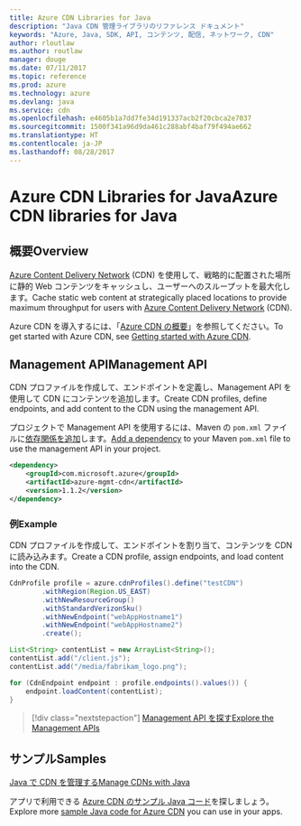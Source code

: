 ```yaml
---
title: Azure CDN Libraries for Java
description: "Java CDN 管理ライブラリのリファレンス ドキュメント"
keywords: "Azure, Java, SDK, API, コンテンツ, 配信, ネットワーク, CDN"
author: rloutlaw
ms.author: routlaw
manager: douge
ms.date: 07/11/2017
ms.topic: reference
ms.prod: azure
ms.technology: azure
ms.devlang: java
ms.service: cdn
ms.openlocfilehash: e4605b1a7dd7fe34d191337acb2f20cbca2e7037
ms.sourcegitcommit: 1500f341a96d9da461c288abf4baf79f494ae662
ms.translationtype: HT
ms.contentlocale: ja-JP
ms.lasthandoff: 08/28/2017
---
```

# <a name="azure-cdn-libraries-for-java"></a><span data-ttu-id="60b88-104">Azure CDN Libraries for Java</span><span class="sxs-lookup"><span data-stu-id="60b88-104">Azure CDN libraries for Java</span></span>

## <a name="overview"></a><span data-ttu-id="60b88-105">概要</span><span class="sxs-lookup"><span data-stu-id="60b88-105">Overview</span></span>

<span data-ttu-id="60b88-106">[Azure Content Delivery Network](/azure/cdn/cdn-overview) (CDN) を使用して、戦略的に配置された場所に静的 Web コンテンツをキャッシュし、ユーザーへのスループットを最大化します。</span><span class="sxs-lookup"><span data-stu-id="60b88-106">Cache static web content at strategically placed locations to provide maximum throughput for users with [Azure Content Delivery Network](/azure/cdn/cdn-overview) (CDN).</span></span>

<span data-ttu-id="60b88-107">Azure CDN を導入するには、「[Azure CDN の概要](/azure/cdn/cdn-create-new-endpoint)」を参照してください。</span><span class="sxs-lookup"><span data-stu-id="60b88-107">To get started with Azure CDN, see [Getting started with Azure CDN](/azure/cdn/cdn-create-new-endpoint).</span></span>

## <a name="management-api"></a><span data-ttu-id="60b88-108">Management API</span><span class="sxs-lookup"><span data-stu-id="60b88-108">Management API</span></span>

<span data-ttu-id="60b88-109">CDN プロファイルを作成して、エンドポイントを定義し、Management API を使用して CDN にコンテンツを追加します。</span><span class="sxs-lookup"><span data-stu-id="60b88-109">Create CDN profiles, define endpoints, and add content to the CDN using the management API.</span></span>

<span data-ttu-id="60b88-110">プロジェクトで Management API を使用するには、Maven の `pom.xml` ファイルに[依存関係を追加](https://maven.apache.org/guides/getting-started/index.html#How_do_I_use_external_dependencies)します。</span><span class="sxs-lookup"><span data-stu-id="60b88-110">[Add a dependency](https://maven.apache.org/guides/getting-started/index.html#How_do_I_use_external_dependencies) to your Maven `pom.xml` file to use the management API in your project.</span></span>

```XML
<dependency>
    <groupId>com.microsoft.azure</groupId>
    <artifactId>azure-mgmt-cdn</artifactId>
    <version>1.1.2</version>
</dependency>
```   

### <a name="example"></a><span data-ttu-id="60b88-111">例</span><span class="sxs-lookup"><span data-stu-id="60b88-111">Example</span></span>

<span data-ttu-id="60b88-112">CDN プロファイルを作成して、エンドポイントを割り当て、コンテンツを CDN に読み込みます。</span><span class="sxs-lookup"><span data-stu-id="60b88-112">Create a CDN profile, assign endpoints, and load content into the CDN.</span></span>

```java
CdnProfile profile = azure.cdnProfiles().define("testCDN")
        .withRegion(Region.US_EAST)
        .withNewResourceGroup()
        .withStandardVerizonSku()
        .withNewEndpoint("webAppHostname1")
        .withNewEndpoint("webAppHostname2")
        .create();

List<String> contentList = new ArrayList<String>();
contentList.add("/client.js");
contentList.add("/media/fabrikam_logo.png");

for (CdnEndpoint endpoint : profile.endpoints().values()) {
    endpoint.loadContent(contentList);
}
```

> [!div class="nextstepaction"]
> [<span data-ttu-id="60b88-113">Management API を探す</span><span class="sxs-lookup"><span data-stu-id="60b88-113">Explore the Management APIs</span></span>](/java/api/overview/azure/cdn/managementapi)

## <a name="samples"></a><span data-ttu-id="60b88-114">サンプル</span><span class="sxs-lookup"><span data-stu-id="60b88-114">Samples</span></span>

[<span data-ttu-id="60b88-115">Java で CDN を管理する</span><span class="sxs-lookup"><span data-stu-id="60b88-115">Manage CDNs with Java</span></span>](https://github.com/Azure-Samples/cdn-java-manage-cdn)

<span data-ttu-id="60b88-116">アプリで利用できる [Azure CDN のサンプル Java コード](https://azure.microsoft.com/resources/samples/?platform=java&term=cdn)を探しましょう。</span><span class="sxs-lookup"><span data-stu-id="60b88-116">Explore more [sample Java code for Azure CDN](https://azure.microsoft.com/resources/samples/?platform=java&term=cdn) you can use in your apps.</span></span>